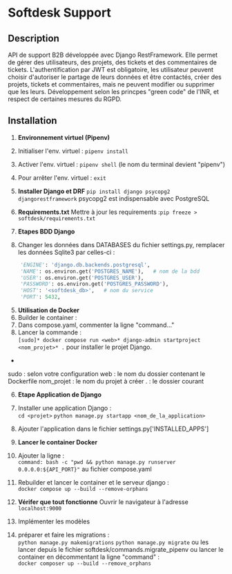 
# Softdesk Support 

## Description 
API de support B2B développée avec Django RestFramework. Elle permet de gérer des utilisateurs, des projets, des tickets et des commentaires de tickets. L'authentification par JWT est obligatoire, les utilisateur peuvent choisir d'autoriser le partage de leurs données et être contactés, créer des projets, tickets et commentaires, mais ne peuvent modifier ou supprimer que les leurs. 
Développement selon les princpes "green code" de l'INR, et respect de certaines mesures du RGPD. 

## Installation 

1. **Environnement virtuel (Pipenv)** 
11. Initialiser l'env. virtuel : `pipenv install` 
12. Activer l'env. virtuel : `pipenv shell` (le nom du terminal devient "pipenv") 
13. Pour arrêter l'env. virtuel : `exit` 

2. **Installer Django et DRF** 
`pip install django psycopg2 djangorestframework` 
psycopg2 est indispensable avec PostgreSQL 

3. **Requirements.txt** 
Mettre à jour les requirements :`pip freeze > softdesk/requirements.txt` 

4. **Etapes BDD Django** 
4. Changer les données dans DATABASES du fichier settings.py, remplacer les données Sqlite3 par celles-ci :    
```python 
    'ENGINE': 'django.db.backends.postgresql',
    'NAME': os.environ.get('POSTGRES_NAME'),   # nom de la bdd 
    'USER': os.environ.get('POSTGRES_USER'),
    'PASSWORD': os.environ.get('POSTGRES_PASSWORD'),
    'HOST': '<softdesk_db>',   # nom du service 
    'PORT': 5432, 
``` 

5. **Utilisation de Docker** 
51. Builder le container : 
511. Dans compose.yaml, commenter la ligne "command..." 
512. Lancer la commande :    
`[sudo]* docker compose run <web>* django-admin startproject <nom_projet>* .` 
pour installer le projet Django. 
* 
sudo : selon votre configuration 
web : le nom du dossier contenant le Dockerfile 
nom_projet : le nom du projet à créer 
. : le dossier courant 

6. **Etape Application de Django** 
61. Installer une application Django :    
`cd <projet>` 
`python manage.py startapp <nom_de_la_application>` 
62. Ajouter l'application dans le fichier settings.py['INSTALLED_APPS'] 

7. **Lancer le container Docker** 
71. Ajouter la ligne :    
`command: bash -c "pwd && python manage.py runserver 0.0.0.0:${API_PORT}"` 
au fichier compose.yaml 
72. Rebuilder et lancer le container et le serveur django :    
`docker compose up --build --remove-orphans` 


8. **Vérifer que tout fonctionne** 
Ouvrir le navigateur à l'adresse `localhost:9000` 






4. Implémenter les modèles 
5. préparer et faire les migrations :    
`python manage.py makemigrations`
`python manage.py migrate` 
ou les lancer depuis le fichier softdesk/commands.migrate_pipenv 
ou lancer le container en décommentant la ligne "command" :    
`docker composer up --build --remove_orphans` 





